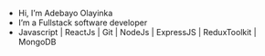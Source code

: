 -  Hi, I’m Adebayo Olayinka
-  I’m a Fullstack software developer
-  Javascript | ReactJs | Git | NodeJs | ExpressJS | ReduxToolkit | MongoDB

<!---
vulpes231/vulpes231 is a ✨ special ✨ repository because its `README.md` (this file) appears on your GitHub profile.
You can click the Preview link to take a look at your changes.
--->
